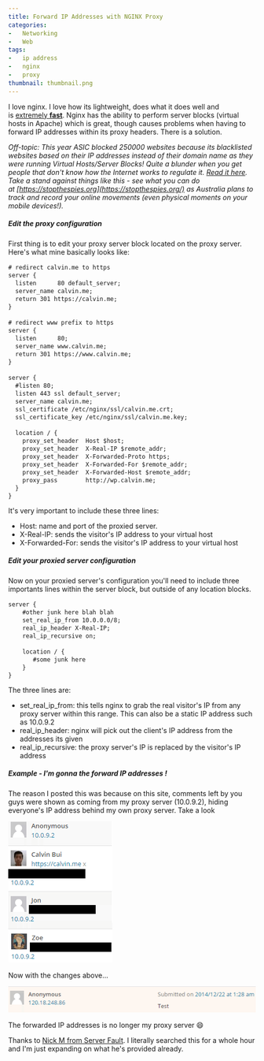 ```yaml
---
title: Forward IP Addresses with NGINX Proxy
categories:
-   Networking
-   Web
tags:
-   ip address
-   nginx
-   proxy
thumbnail: thumbnail.png
---
```


I love nginx. I love how its lightweight, does what it does well and is [extremely **fast**](http://www.theorganicagency.com/apache-vs-nginx-performance-comparison/). Nginx has the ability to perform server blocks (virtual hosts in Apache) which is great, though causes problems when having to forward IP addresses within its proxy headers. There is a solution.

<!-- more -->

_Off-topic: This year ASIC blocked 250000 websites because its blacklisted websites based on their IP addresses instead of their domain name as they were running Virtual Hosts/Server Blocks! Quite a blunder when you get people that don't know how the Internet works to regulate it. [Read it here](http://www.abc.net.au/news/2014-08-27/asic-accidentally-blocked-250000-websites-ip-address/5701734). Take a stand against things like this - see what you can do at [https://stopthespies.org](https://stopthespies.org/) as Australia plans to track and record your online movements (even physical moments on your mobile devices!)._

##### Edit the proxy configuration

First thing is to edit your proxy server block located on the proxy server. Here's what mine basically looks like:

```nginx
# redirect calvin.me to https
server {
  listen      80 default_server;
  server_name calvin.me;
  return 301 https://calvin.me;
}

# redirect www prefix to https
server {
  listen      80;
  server_name www.calvin.me;
  return 301 https://www.calvin.me;
}

server {
  #listen 80;
  listen 443 ssl default_server;
  server_name calvin.me;
  ssl_certificate /etc/nginx/ssl/calvin.me.crt;
  ssl_certificate_key /etc/nginx/ssl/calvin.me.key;

  location / {
    proxy_set_header  Host $host;
    proxy_set_header  X-Real-IP $remote_addr;
    proxy_set_header  X-Forwarded-Proto https;
    proxy_set_header  X-Forwarded-For $remote_addr;
    proxy_set_header  X-Forwarded-Host $remote_addr;
    proxy_pass        http://wp.calvin.me;
  }
}
```

It's very important to include these three lines:

*   Host: name and port of the proxied server.
*   X-Real-IP: sends the visitor's IP address to your virtual host
*   X-Forwarded-For: sends the visitor's IP address to your virtual host

##### Edit your proxied server configuration

Now on your proxied server's configuration you'll need to include three importants lines within the server block, but outside of any location blocks.

```nginx
server {
    #other junk here blah blah
    set_real_ip_from 10.0.0.0/8;
    real_ip_header X-Real-IP;
    real_ip_recursive on;

    location / {
       #some junk here
    }
}
```

The three lines are:

*   set_real_ip_from: this tells nginx to grab the real visitor's IP from any proxy server within this range. This can also be a static IP address such as 10.0.9.2
*   real_ip_header: nginx will pick out the client's IP address from the addresses its given
*   real_ip_recursive: the proxy server's IP is replaced by the visitor's IP address

##### Example - I'm gonna the forward IP addresses !

The reason I posted this was because on this site, comments left by you guys were shown as coming from my proxy server (10.0.9.2), hiding everyone's IP address behind my own proxy server. Take a look

![proxy comments](comments-b4.png)

Now with the changes above...

![comments work](test.png)

The forwarded IP addresses is no longer my proxy server :smile:

Thanks to [Nick M from Server Fault](http://serverfault.com/questions/314574/nginx-real-ip-header-and-x-forwarded-for-seems-wrong). I literally searched this for a whole hour and I'm just expanding on what he's provided already.
